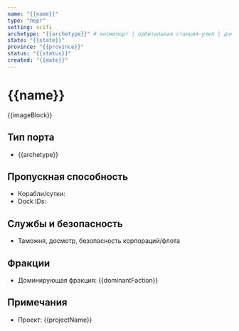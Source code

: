 ```yaml
---
name: "{{name}}"
type: "порт"
setting: scifi
archetype: "{{archetype}}" # космопорт | орбитальная станция-узел | доковая платформа
state: "{{state}}"
province: "{{province}}"
status: "{{status}}"
created: "{{date}}"
---
```


# {{name}}

{{imageBlock}}

## Тип порта
- {{archetype}}

## Пропускная способность
- Корабли/сутки: 
- Dock IDs:

## Службы и безопасность
- Таможня, досмотр, безопасность корпораций/флота

## Фракции
- Доминирующая фракция: {{dominantFaction}}

## Примечания
- Проект: {{projectName}}
